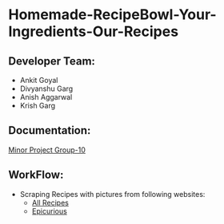# Homemade-RecipeBowl-Your-Ingredients-Our-Recipes

## Developer Team:

- Ankit Goyal
- Divyanshu Garg
- Anish Aggarwal
- Krish Garg

## Documentation:

[Minor Project Group-10](https://docs.google.com/document/d/1RrfC8_39qhl3yiDTIkw2hkWz5Cv0pY3DGt6Vueu_kZ0/edit)

## WorkFlow:

- Scraping Recipes with pictures from following websites:
  - [All Recipes](https://www.allrecipes.com/)
  - [Epicurious](https://www.epicurious.com/)

